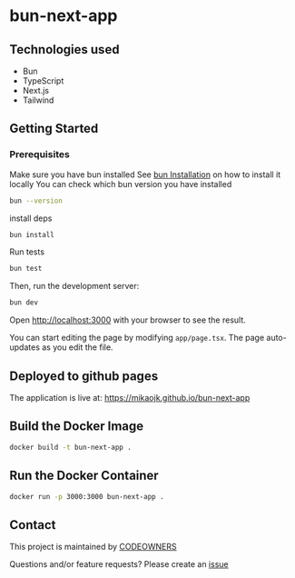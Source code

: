 # bun-next-app

## Technologies used
* Bun
* TypeScript
* Next.js
* Tailwind

## Getting Started
### Prerequisites
Make sure you have bun installed
See [bun Installation](https://bun.sh/docs/installation) on how to install it locally
You can check which bun version you have installed
```bash
bun --version
```

install deps
```bash
bun install
```

Run tests
```bash
bun test
```

Then, run the development server:

```bash
bun dev
```

Open [http://localhost:3000](http://localhost:3000) with your browser to see the result.

You can start editing the page by modifying `app/page.tsx`. The page auto-updates as you edit the file.

## Deployed to github pages 
The application is live at: https://mikaojk.github.io/bun-next-app

## Build the Docker Image
```bash
docker build -t bun-next-app .
```

## Run the Docker Container
```bash
docker run -p 3000:3000 bun-next-app .
```

## Contact

This project is maintained by [CODEOWNERS](CODEOWNERS)

Questions and/or feature requests?
Please create an [issue](https://github.com/MikAoJk/bun-next-app/issues)
